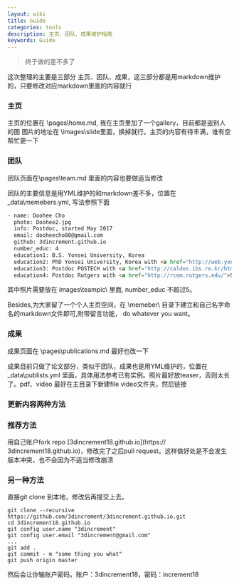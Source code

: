 ```yaml
---
layout: wiki
title: Guide
categories: tools
description: 主页、团队、成果维护指南
keywords: Guide
---
```


> 终于做的差不多了

这次整理的主要是三部分 主页、团队、成果，这三部分都是用markdown维护的，只要修改对应markdown里面的内容就行

### 主页

主页的位置在 \pages\home.md, 我在主页里加了一个gallery，目前都是盗别人的图 图片的地址在 \images\slide里面，换掉就行。主页的内容有待丰满，谁有空帮忙更一下

### 团队
团队页面在\pages\team.md 里面的内容也要做适当修改

团队的主要信息是用YML维护的和markdown差不多，位置在 \_data\memebers.yml, 写法参照下面

``` html
- name: Doohee Cho
  photo: Doohee2.jpg
  info: Postdoc, started May 2017
  email: dooheecho80@gmail.com
  github: 3dincrement.github.io
  number_educ: 4
  education1: B.S. Yonsei University, Korea
  education2: PhD Yonsei University, Korea with <a href="http://web.yonsei.ac.kr/nano/%ED%95%99%EA%B3%BC%EC%86%8C%EA%B0%9C.htm">In-Whan Lyo</a>
  education3: Postdoc POSTECH with <a href="http://caldes.ibs.re.kr/html/caldes_en/">Han Woong Yeom</a>
  education4: Postdoc Rutgers with <a href="http://rcem.rutgers.edu/">Sang-Wook Cheong</a>
```

其中照片需要放在 images\teampic\ 里面, number_educ 不超过5。

Besides,为大家留了一个个人主页空间，在 \memeber\ 目录下建立和自己名字命名的markdown文件即可,附带留言功能， do whatever you want。

### 成果
成果页面在 \pages\publications.md 最好也改一下

成果目前只做了论文部分，类似于团队，成果也是用YML维护的，位置在\_data\publists.yml 里面，具体用法参考已有实例。照片最好放teaser，否则太长了。pdf、video 最好在主目录下新建file video文件夹，然后链接

### 更新内容两种方法
###	推荐方法
用自己账户fork repo [3dincrement18.github.io](https:// 3dincrement18.github.io)，修改完了之后pull request。这样做好处是不会发生版本冲突，也不会因为不适当修改崩溃

### 另一种方法
直接git clone 到本地，修改后再提交上去。

``` shell
git clone --recursive https://github.com/3dincrement/3dincrement.github.io.git
cd 3dincrement18.github.io
git config user.name "3dincrement"
git config user.email "3dincrement@gmail.com"
...
git add .
git commit - m "some thing you what"
git push origin master
```
然后会让你输账户密码，账户：3dincrement18，密码：increment18





